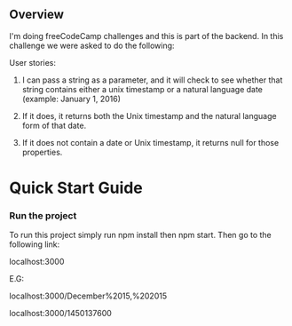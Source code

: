 ## Overview
I'm doing freeCodeCamp challenges and this is part of the backend. In this challenge we were asked to do the following:

User stories:

1) I can pass a string as a parameter, and it will check to see whether that string contains either a unix timestamp or a natural language date (example: January 1, 2016)

2) If it does, it returns both the Unix timestamp and the natural language form of that date.

3) If it does not contain a date or Unix timestamp, it returns null for those properties.


# Quick Start Guide

### Run the project

To run this project simply run npm install then npm start. Then go to the following link:

localhost:3000<your-date>

E.G:

localhost:3000/December%2015,%202015

localhost:3000/1450137600
